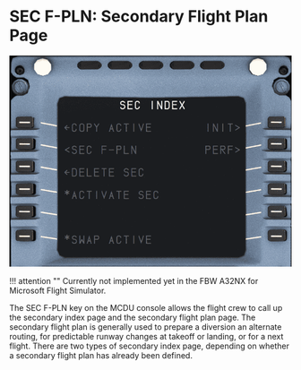 # SEC F-PLN: Secondary Flight Plan Page

<link rel="stylesheet" href="/stylesheets/admonitions.css">
<link rel="stylesheet" href="/stylesheets/reported-issues.css">

![SEC F-PLN](../../assets/a32nx-briefing/mcdu/mcdu-sec-f-pln-page.png)

!!! attention ""
    Currently not implemented yet in the FBW A32NX for Microsoft Flight Simulator.

The SEC F-PLN key on the MCDU console allows the flight crew to call up the secondary index page
and the secondary flight plan page. The secondary flight plan is generally used to prepare a diversion
an alternate routing, for predictable runway changes at takeoff or landing, or for a next flight.
There are two types of secondary index page, depending on whether a secondary flight plan has
already been defined.

